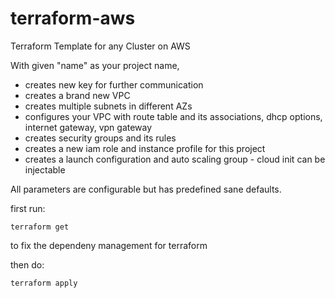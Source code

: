 # terraform-aws
Terraform Template for any Cluster on AWS

With given "name" as your project name,
 * creates new key for further communication
 * creates a brand new VPC
 * creates multiple subnets in different AZs
 * configures your VPC with route table and its associations, dhcp options, internet gateway, vpn gateway
 * creates security groups and its rules
 * creates a new iam role and instance profile for this project
 * creates a launch configuration and auto scaling group - cloud init can be injectable


All parameters are configurable but has predefined sane defaults.


first run:

```terraform get```

to fix the dependeny management for terraform

then do:

``` terraform apply ```


